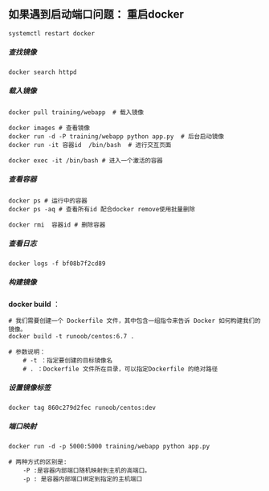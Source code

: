 ## 如果遇到启动端口问题： 重启docker

``systemctl restart docker``



##### 查找镜像

```shell
docker search httpd
```



##### 载入镜像

```shell
docker pull training/webapp  # 载入镜像

docker images # 查看镜像
docker run -d -P training/webapp python app.py  # 后台启动镜像
docker run -it 容器id  /bin/bash  # 进行交互页面

docker exec -it /bin/bash # 进入一个激活的容器
```



##### 查看容器

````shell
docker ps # 运行中的容器
docker ps -aq # 查看所有id 配合docker remove使用批量删除

docker rmi  容器id # 删除容器
````



##### 查看日志

```shell
docker logs -f bf08b7f2cd89
```



##### 构建镜像

**docker build** ：

````shell
# 我们需要创建一个 Dockerfile 文件，其中包含一组指令来告诉 Docker 如何构建我们的镜像。
docker build -t runoob/centos:6.7 .

# 参数说明：
	# -t ：指定要创建的目标镜像名
	# . ：Dockerfile 文件所在目录，可以指定Dockerfile 的绝对路径
````

##### 设置镜像标签

```
docker tag 860c279d2fec runoob/centos:dev
```

##### 端口映射

```shell
docker run -d -p 5000:5000 training/webapp python app.py

# 两种方式的区别是:
	-P :是容器内部端口随机映射到主机的高端口。
	-p : 是容器内部端口绑定到指定的主机端口
```



